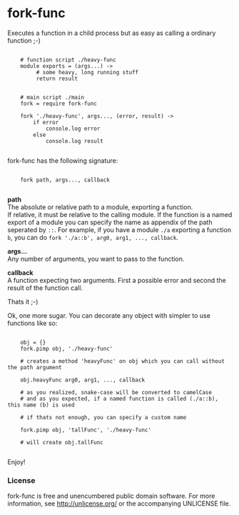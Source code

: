 # fork-func  

Executes a function in a child process but as easy as calling a ordinary function ;-)

```coffee-script
      
    # function script ./heavy-func
    module exports = (args...) ->
         # some heavy, long running stuff
         return result
         
         
    # main script ./main
    fork = require fork-func
    
    fork './heavy-func', args..., (error, result) ->
        if error
            console.log error
        else                                          
            console.log result  
                           
```
    
fork-func has the following signature:
    
```coffee-script
    
    fork path, args..., callback
    
```    

**path**    
The absolute or relative path to a module, exporting a function.     
If relative, it must be relative to the calling module. If the function is a named export of a module you can specify the name as appendix of the path seperated by ```::```.
For example, if you have a module ```./a``` exporting a function ```b```, you can do ```fork './a::b', arg0, arg1, ..., callback```.    

**args...**    
Any number of arguments, you want to pass to the function.

**callback**    
A function expecting two arguments. First a possible error and second the result of the function call.
    
Thats it ;-)
    
Ok, one more sugar. You can decorate any object with simpler to use functions like so:    
    
```coffee-script
    
    obj = {}
    fork.pimp obj, './heavy-func'
    
    # creates a method 'heavyFunc' on obj which you can call without the path argument
    
    obj.heavyFunc arg0, arg1, ..., callback
    
    # as you realized, snake-case will be converted to camelCase
    # and as you expected, if a named function is called (./a::b), this name (b) is used
    
    # if thats not enough, you can specify a custom name
    
    fork.pimp obj, 'tallFunc', './heavy-func'
    
    # will create obj.tallFunc
    
````        
    
Enjoy!        
    
### License  
   
fork-func is free and unencumbered public domain software. For more information, see http://unlicense.org/ or the accompanying UNLICENSE file.



   


